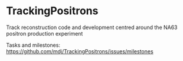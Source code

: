 TrackingPositrons
=================

Track reconstruction code and development centred around the NA63 positron production experiment

Tasks and milestones: https://github.com/mdj/TrackingPositrons/issues/milestones
